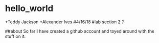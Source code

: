 # hello_world
+Teddy Jackson
+Alexander Ives
#4/16/18
#lab section 2 ?



##about
So far I have created a github account and toyed around with the stuff on it.

